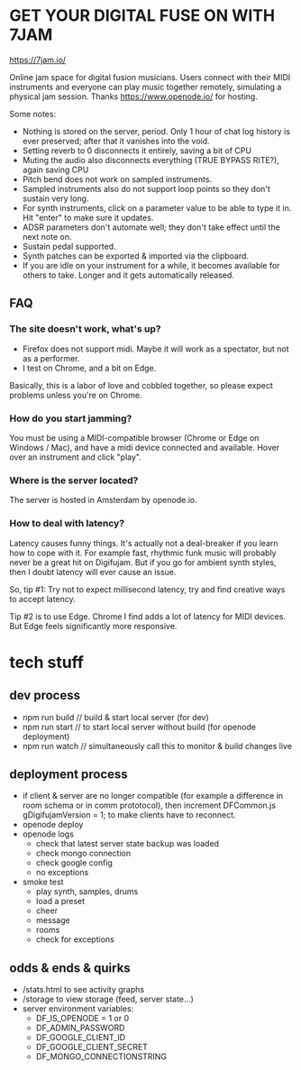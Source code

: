 # GET YOUR DIGITAL FUSE ON WITH 7JAM

https://7jam.io/

Online jam space for digital fusion musicians. Users connect with their MIDI instruments and everyone can play music together remotely, simulating a physical jam session. Thanks https://www.openode.io/ for hosting.

Some notes:

- Nothing is stored on the server, period. Only 1 hour of chat log history is ever preserved; after that it vanishes into the void.
- Setting reverb to 0 disconnects it entirely, saving a bit of CPU
- Muting the audio also disconnects everything (TRUE BYPASS RITE?), again saving CPU
- Pitch bend does not work on sampled instruments.
- Sampled instruments also do not support loop points so they don't sustain very long.
- For synth instruments, click on a parameter value to be able to type it in. Hit "enter" to make sure it updates.
- ADSR parameters don't automate well; they don't take effect until the next note on.
- Sustain pedal supported.
- Synth patches can be exported & imported via the clipboard.
- If you are idle on your instrument for a while, it becomes available for others to take. Longer and it gets automatically released.

## FAQ

### The site doesn't work, what's up?

- Firefox does not support midi. Maybe it will work as a spectator, but not as a performer.
- I test on Chrome, and a bit on Edge.

Basically, this is a labor of love and cobbled together, so please expect problems unless you're on Chrome.

### How do you start jamming?

You must be using a MIDI-compatible browser (Chrome or Edge on Windows / Mac), and have a midi device connected and available. Hover over an instrument and click "play".

### Where is the server located?

The server is hosted in Amsterdam by openode.io.

### How to deal with latency?

Latency causes funny things. It's actually not a deal-breaker if you learn how to cope with it. For example fast, rhythmic funk music will probably never be a great hit on Digifujam. But if you go for ambient synth styles, then I doubt latency will ever cause an issue.

So, tip #1: Try not to expect millisecond latency, try and find creative ways to accept latency.

Tip #2 is to use Edge. Chrome I find adds a lot of latency for MIDI devices. But Edge feels significantly more responsive.



# tech stuff

## dev process

- npm run build // build & start local server (for dev)
- npm run start // to start local server without build (for openode deployment)
- npm run watch // simultaneously call this to monitor & build changes live

## deployment process

- if client & server are no longer compatible (for example a difference in room schema or in comm prototocol), then increment DFCommon.js  gDigifujamVersion = 1; to make clients have to reconnect.
- openode deploy
- openode logs
  - check that latest server state backup was loaded
  - check mongo connection
  - check google config
  - no exceptions
- smoke test
  - play synth, samples, drums
  - load a preset
  - cheer
  - message
  - rooms
  - check for exceptions

## odds & ends & quirks

- /stats.html to see activity graphs
- /storage to view storage (feed, server state...)
- server environment variables:
  - DF_IS_OPENODE = 1 or 0
  - DF_ADMIN_PASSWORD
  - DF_GOOGLE_CLIENT_ID
  - DF_GOOGLE_CLIENT_SECRET
  - DF_MONGO_CONNECTIONSTRING

